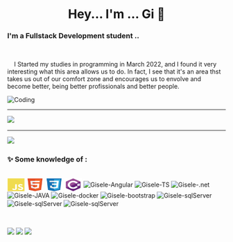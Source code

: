 
<h1 align="center" > Hey... I'm ... Gi 👋 </h1>

<h3> I'm a Fullstack Development student .. </h3>

<br>
<div align="flex-start">
  <p> 
    &nbsp;&nbsp;&nbsp;&nbsp;I Started my studies in programming in March 2022, and I found it very interesting what this area allows us to do. In fact, I see that it's an area thst takes us out of our comfort zone and encourages us to envolve and become better, being better profissionals and better people.
    
  </p> 
  <img  alt="Coding" width="30%" src="https://media.giphy.com/media/qgQUggAC3Pfv687qPC/giphy.gif">
</div>

<hr/>

<div>
  <img height="180em" src="https://github-readme-stats.vercel.app/api?username=GiseleMN&show_icons=true&theme=tokyonight&include_all_commits=true&count_private=true"/> 
  <hr/>
  <img height="180em" src="https://github-readme-stats.vercel.app/api/top-langs/?username=GiseleMN&layout=compact&langs_count=16&theme=tokyonight"/>  
  
</div

<br>

<h3> ✨ Some knowledge of :</h3>

<br>
<div style="display: inline_block">

  <img align="center" alt="Gisele-Js" height="30" width="40" src="https://raw.githubusercontent.com/devicons/devicon/master/icons/javascript/javascript-plain.svg">  
  <img align="center" alt="Gisele-HTML" height="30" width="40" src="https://raw.githubusercontent.com/devicons/devicon/master/icons/html5/html5-original.svg">
  <img align="center" alt="Gisele-CSS" height="30" width="40" src="https://raw.githubusercontent.com/devicons/devicon/master/icons/css3/css3-original.svg">
  <img align="center" alt="Gisele-Csharp" height="30" width="40" src="https://raw.githubusercontent.com/devicons/devicon/master/icons/csharp/csharp-original.svg">
  <img align="center" alt="Gisele-Angular" height="30" width="40" src="https://icongr.am/devicon/angularjs-original.svg?size=128&color=currentColor">  
  <img align="center" alt="Gisele-TS" height="30" width="40" src="https://icongr.am/devicon/typescript-plain.svg?size=41&color=currentColor">  
  <img align="center" alt="Gisele-.net" height="30" width="40" src="https://icongr.am/devicon/dot-net-original-wordmark.svg?size=41&color=f8f7f7">  
  <img align="center" alt="Gisele-JAVA" height="30" width="40" src="https://icongr.am/devicon/java-original-wordmark.svg?size=41&color=currentColor">  
  <img align="center" alt="Gisele-docker" height="30" width="40" src="https://icongr.am/devicon/docker-original-wordmark.svg?size=41&color=currentColor">  
   <img align="center" alt="Gisele-bootstrap" height="30" width="40" src="https://icongr.am/devicon/bootstrap-plain-wordmark.svg?size=41&color=9853d0">  
<img align="center" alt="Gisele-sqlServer" height="30" width="40" src="https://icongr.am/entypo/database.svg?size=41&color=ffffff">  
  <img align="center" alt="Gisele-sqlServer" height="30" width="100" src="https://img.shields.io/badge/Microsoft%20SQL%20Server-5C5543?style=for-the-badge&logo=microsoft%20sql%20server&logoColor=white">   
  <img align="center" alt="Gisele-sqlServer" height="30" width="100" src="https://img.shields.io/badge/Figma-black?style=for-the-badge&logo=figma&logoColor=EA4C89">  
  
   
</div>
<br>
  
##
  
<div>   	
 <a href="https://discord.gg/SB49vsz3" target="_blank"><img src="https://img.shields.io/badge/Discord-7289DA?style=for-the-badge&logo=discord&logoColor=white" target="_blank"></a> 
  <a href = "mailto:giselehorii@gmail.com"><img src="https://img.shields.io/badge/Gmail-D14836?style=for-the-badge&logo=gmail&logoColor=white" target="_blank"></a>  
  <a href = "https://www.linkedin.com/in/gisele-nisimura-785b32244/"><img src="https://img.shields.io/static/v1?label=Gi&message=Linkedin&color=1B6AC6&style=for-the-badge&logo=ghost" target="_blank"></a>  
</div>

